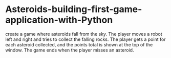# Asteroids-building-first-game-application-with-Python
create a game where asteroids fall from the sky. The player moves a robot left and right and tries to collect the falling rocks. The player gets a point for each asteroid collected, and the points total is shown at the top of the window. The game ends when the player misses an asteroid.
